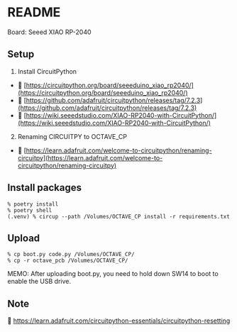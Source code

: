 # README

Board: Seeed XIAO RP-2040

## Setup

1. Install CircuitPython

- 🔗 [https://circuitpython.org/board/seeeduino_xiao_rp2040/](https://circuitpython.org/board/seeeduino_xiao_rp2040/)
- 🔗 [https://github.com/adafruit/circuitpython/releases/tag/7.2.3](https://github.com/adafruit/circuitpython/releases/tag/7.2.3)
- 🔗 [https://wiki.seeedstudio.com/XIAO-RP2040-with-CircuitPython/](https://wiki.seeedstudio.com/XIAO-RP2040-with-CircuitPython/)

2. Renaming CIRCUITPY to OCTAVE_CP

- 🔗 [https://learn.adafruit.com/welcome-to-circuitpython/renaming-circuitpy](https://learn.adafruit.com/welcome-to-circuitpython/renaming-circuitpy)

## Install packages

```shell-session
% poetry install
% poetry shell
(.venv) % circup --path /Volumes/OCTAVE_CP install -r requirements.txt
```

## Upload

```shell-session
% cp boot.py code.py /Volumes/OCTAVE_CP/
% cp -r octave_pcb /Volumes/OCTAVE_CP/
```

MEMO: After uploading boot.py, you need to hold down SW14 to boot to enable the USB drive.

## Note

🔗 <https://learn.adafruit.com/circuitpython-essentials/circuitpython-resetting>
